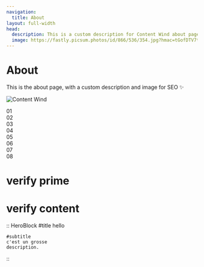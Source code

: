 ```yaml
---
navigation:
  title: About
layout: full-width
head:
  description: This is a custom description for Content Wind about page.
  image: https://fastly.picsum.photos/id/866/536/354.jpg?hmac=tGofDTV7tl2rprappPzKFiZ9vDh5MKj39oa2D--gqhA
---
```


# About

This is the about page, with a custom description and image for SEO ✨

![Content Wind](https://fastly.picsum.photos/id/866/536/354.jpg?hmac=tGofDTV7tl2rprappPzKFiZ9vDh5MKj39oa2D--gqhA)

 <div class="grid grid-cols-4 gap-4 text-white text-sm text-center font-bold leading-6">
        <div class="p-4 rounded-lg shadow-lg bg-indigo-600">01</div>
        <div class="p-4 rounded-lg shadow-lg bg-indigo-600">02</div>
        <div class="p-4 rounded-lg shadow-lg bg-indigo-600">03</div>
        <div class="p-4 rounded-lg shadow-lg bg-indigo-600">04</div>
        <div class="p-4 rounded-lg shadow-lg bg-indigo-600">05</div>
        <div class="p-4 rounded-lg shadow-lg bg-indigo-600">06</div>
        <div class="p-4 rounded-lg shadow-lg bg-indigo-600">07</div>
        <div class="p-4 rounded-lg shadow-lg bg-indigo-600">08</div>
</div>

# verify prime

<PrimeVerify label="Verify2" />


# verify content

:: HeroBlock
    #title
    hello

    #subtitle
    c'est un grosse    
    description.
::